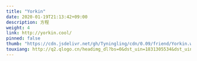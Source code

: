 ```yaml
---
title: "Yorkin"
date: 2020-01-19T21:13:42+09:00
description: 方程
weight: 4
link: http://yorkin.cool/
pinned: false
thumb: "https://cdn.jsdelivr.net/gh/Tyningling/cdn/0.09/friend/Yorkin.webp"
touxiang: http://q2.qlogo.cn/headimg_dl?bs=0&dst_uin=1831305534&dst_uin=0&;dst_uin=0&spec=100&url_enc=0&referer=bu_interface&term_type=PC
---
```


